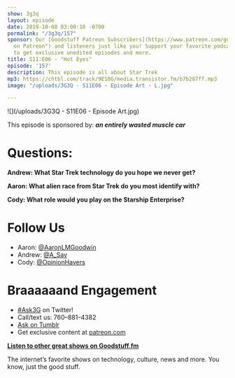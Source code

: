```yaml
---
show: 3g3q
layout: episode
date: 2019-10-08 03:00:10 -0700
permalink: "/3g3q/157"
sponsor: Our [Goodstuff Patreon Subscribers](https://www.patreon.com/goodstuff "Goodstuff
  on Patreon") and listeners just like you! Support your favorite podcasts directly
  to get exclusive unedited episodes and more.
title: S11:E06 - "Hot Eyes"
episode: '157'
description: This episode is all about Star Trek
mp3: https://chtbl.com/track/9E18G/media.transistor.fm/b7b287ff.mp3
image: "/uploads/3G3Q - S11E06 - Episode Art - L.jpg"

---
```

![](/uploads/3G3Q - S11E06 - Episode Art.jpg)

This episode is sponsored by: **_an entirely wasted muscle car_**

# Questions:

**Andrew: What Star Trek technology do you hope we never get?**

**Aaron: What alien race from Star Trek do you most identify with?**

**Cody: What role would you play on the Starship Enterprise?**

# Follow Us

* Aaron: [@AaronLMGoodwin](http://twitter.com/aaronlmgoodwin)
* Andrew: [@A_Sav](http://twitter.com/a_sav)
* Cody: [@OpinionHavers](https://twitter.com/opinionhavers)

# Braaaaaand Engagement

* [#Ask3G](http://twitter.com/) on Twitter!
* Call/text us: 760–881–4382
* [Ask on Tumblr](http://3g3q.co/ask)
* Get exclusive content at [patreon.com](http://www.patreon.com/3g3q)

[**Listen to other great shows on Goodstuff.fm**](http://goodstuff.fm/)

The internet’s favorite shows on technology, culture, news and more. You know, just the good stuff.